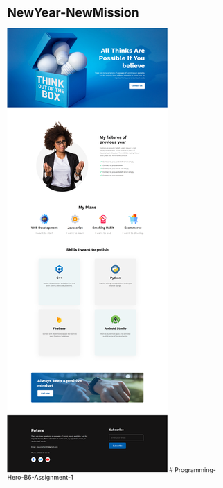 # NewYear-NewMission

![Page Screenshot](NewYear-NewMission.png)
#   P r o g r a m m i n g - H e r o - B 6 - A s s i g n m e n t - 1 
 
 